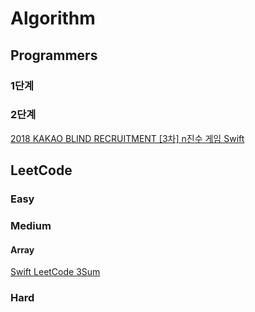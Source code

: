 # Algorithm

## Programmers
### 1단계   
### 2단계
[2018 KAKAO BLIND RECRUITMENT [3차] n진수 게임 Swift](https://fomaios.tistory.com/entry/LeetCode-3Sum)  

## LeetCode 
### Easy   
### Medium   
#### Array   
[Swift LeetCode 3Sum](https://fomaios.tistory.com/entry/LeetCode-3Sum)  
### Hard
